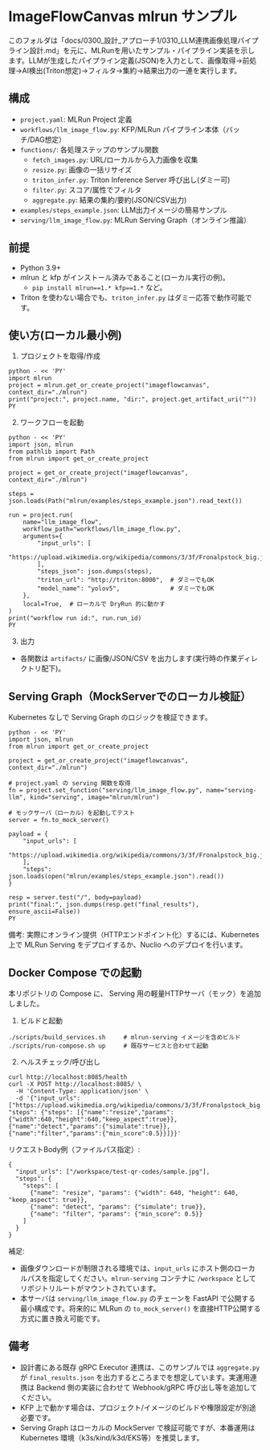 ImageFlowCanvas mlrun サンプル
================================

このフォルダは「docs/0300_設計_アプローチ1/0310_LLM連携画像処理パイプライン設計.md」を元に、MLRunを用いたサンプル・パイプライン実装を示します。LLMが生成したパイプライン定義(JSON)を入力として、画像取得→前処理→AI検出(Triton想定)→フィルタ→集約→結果出力の一連を実行します。

構成
----
- `project.yaml`: MLRun Project 定義
- `workflows/llm_image_flow.py`: KFP/MLRun パイプライン本体（バッチ/DAG想定）
- `functions/`: 各処理ステップのサンプル関数
  - `fetch_images.py`: URL/ローカルから入力画像を収集
  - `resize.py`: 画像の一括リサイズ
  - `triton_infer.py`: Triton Inference Server 呼び出し(ダミー可)
  - `filter.py`: スコア/属性でフィルタ
  - `aggregate.py`: 結果の集約/要約(JSON/CSV出力)
- `examples/steps_example.json`: LLM出力イメージの簡易サンプル
- `serving/llm_image_flow.py`: MLRun Serving Graph（オンライン推論）

前提
----
- Python 3.9+
- mlrun と kfp がインストール済みであること(ローカル実行の例)。
  - `pip install mlrun==1.* kfp==1.*` など。
- Triton を使わない場合でも、`triton_infer.py` はダミー応答で動作可能です。

使い方(ローカル最小例)
----------------------
1) プロジェクトを取得/作成

```
python - << 'PY'
import mlrun
project = mlrun.get_or_create_project("imageflowcanvas", context_dir="./mlrun")
print("project:", project.name, "dir:", project.get_artifact_uri(""))
PY
```

2) ワークフローを起動

```
python - << 'PY'
import json, mlrun
from pathlib import Path
from mlrun import get_or_create_project

project = get_or_create_project("imageflowcanvas", context_dir="./mlrun")

steps = json.loads(Path("mlrun/examples/steps_example.json").read_text())

run = project.run(
    name="llm_image_flow",
    workflow_path="workflows/llm_image_flow.py",
    arguments={
        "input_urls": [
            "https://upload.wikimedia.org/wikipedia/commons/3/3f/Fronalpstock_big.jpg"
        ],
        "steps_json": json.dumps(steps),
        "triton_url": "http://triton:8000",  # ダミーでもOK
        "model_name": "yolov5",              # ダミーでもOK
    },
    local=True,  # ローカルで DryRun 的に動かす
)
print("workflow run id:", run.run_id)
PY
```

3) 出力
- 各関数は `artifacts/` に画像/JSON/CSV を出力します(実行時の作業ディレクトリ配下)。

Serving Graph（MockServerでのローカル検証）
----------------------------------------
Kubernetes なしで Serving Graph のロジックを検証できます。

```
python - << 'PY'
import json, mlrun
from mlrun import get_or_create_project

project = get_or_create_project("imageflowcanvas", context_dir="./mlrun")

# project.yaml の serving 関数を取得
fn = project.set_function("serving/llm_image_flow.py", name="serving-llm", kind="serving", image="mlrun/mlrun")

# モックサーバ（ローカル）を起動してテスト
server = fn.to_mock_server()

payload = {
    "input_urls": [
        "https://upload.wikimedia.org/wikipedia/commons/3/3f/Fronalpstock_big.jpg"
    ],
    "steps": json.loads(open("mlrun/examples/steps_example.json").read())
}

resp = server.test("/", body=payload)
print("final:", json.dumps(resp.get("final_results"), ensure_ascii=False))
PY
```

備考: 実際にオンライン提供（HTTPエンドポイント化）するには、Kubernetes 上で MLRun Serving をデプロイするか、Nuclio へのデプロイを行います。

Docker Compose での起動
----------------------
本リポジトリの Compose に、 Serving 用の軽量HTTPサーバ（モック）を追加しました。

1) ビルドと起動

```
./scripts/build_services.sh     # mlrun-serving イメージを含めビルド
./scripts/run-compose.sh up     # 既存サービスと合わせて起動
```

2) ヘルスチェック/呼び出し

```
curl http://localhost:8085/health
curl -X POST http://localhost:8085/ \
  -H 'Content-Type: application/json' \
  -d '{"input_urls":["https://upload.wikimedia.org/wikipedia/commons/3/3f/Fronalpstock_big.jpg"], "steps": {"steps": [{"name":"resize","params":{"width":640,"height":640,"keep_aspect":true}},{"name":"detect","params":{"simulate":true}},{"name":"filter","params":{"min_score":0.5}}]}}'
```

リクエストBody例（ファイルパス指定）:

```
{
  "input_urls": ["/workspace/test-qr-codes/sample.jpg"],
  "steps": {
    "steps": [
      {"name": "resize", "params": {"width": 640, "height": 640, "keep_aspect": true}},
      {"name": "detect", "params": {"simulate": true}},
      {"name": "filter", "params": {"min_score": 0.5}}
    ]
  }
}
```

補足:
- 画像ダウンロードが制限される環境では、`input_urls` にホスト側のローカルパスを指定してください。`mlrun-serving` コンテナに `/workspace` としてリポジトリルートがマウントされています。
- 本サーバは `serving/llm_image_flow.py` のチェーンを FastAPI で公開する最小構成です。将来的に MLRun の `to_mock_server()` を直接HTTP公開する方式に置き換え可能です。

備考
----
- 設計書にある既存 gRPC Executor 連携は、このサンプルでは `aggregate.py` が `final_results.json` を出力するところまでを想定しています。実運用連携は Backend 側の実装に合わせて Webhook/gRPC 呼び出し等を追加してください。
- KFP 上で動かす場合は、プロジェクト/イメージのビルドや権限設定が別途必要です。
 - Serving Graph はローカルの MockServer で検証可能ですが、本番運用は Kubernetes 環境（k3s/kind/k3d/EKS等）を推奨します。

